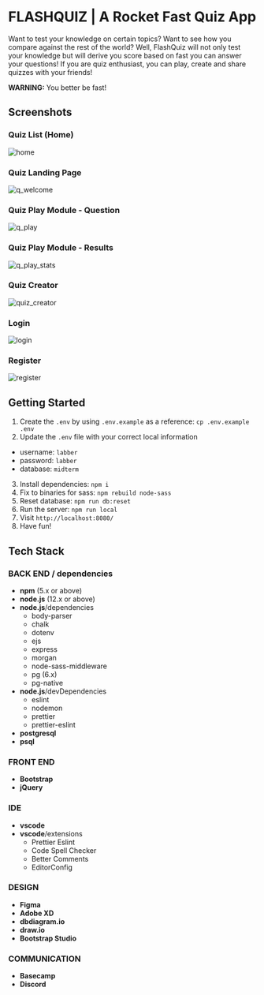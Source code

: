 FLASHQUIZ | A Rocket Fast Quiz App
=========

Want to test your knowledge on certain topics? Want to see how you compare against the rest of the world? Well, FlashQuiz will not only test your knowledge but will derive you score based on fast you can answer your questions! If you are quiz enthusiast, you can play, create and share quizzes with your friends!

**WARNING:** You better be fast!

## Screenshots

### Quiz List (Home)

![home](./docs/home.png)

### Quiz Landing Page

![q_welcome](./docs/q_welcome.png)

### Quiz Play Module - Question

![q_play](./docs/q_play.png)

### Quiz Play Module - Results

![q_play_stats](./docs/q_play_stats.png)

### Quiz Creator

![quiz_creator](./docs/quiz_creator.png)



### Login

![login](./docs/login.png)

### Register

![register](./docs/register.png)


## Getting Started

1. Create the `.env` by using `.env.example` as a reference: `cp .env.example .env`
2. Update the `.env` file with your correct local information 
  - username: `labber` 
  - password: `labber` 
  - database: `midterm`
3. Install dependencies: `npm i`
4. Fix to binaries for sass: `npm rebuild node-sass`
5. Reset database: `npm run db:reset`
7. Run the server: `npm run local`
8. Visit `http://localhost:8080/`
9. Have fun!

## Tech Stack

### BACK END / dependencies

- **npm** (5.x or above)
- **node.js** (12.x or above)
- **node.js**/dependencies
  - body-parser
  - chalk
  - dotenv
  - ejs
  - express
  - morgan
  - node-sass-middleware
  - pg (6.x)
  - pg-native
- **node.js**/devDependencies
  - eslint
  - nodemon
  - prettier
  - prettier-eslint
- **postgresql**
- **psql**

### FRONT END

- **Bootstrap**
- **jQuery** 

### IDE

- **vscode**
- **vscode**/extensions
  - Prettier Eslint
  - Code Spell Checker
  - Better Comments
  - EditorConfig

### DESIGN

- **Figma**
- **Adobe XD**
- **dbdiagram.io**
- **draw.io**
- **Bootstrap Studio**

### COMMUNICATION

- **Basecamp**
- **Discord**

